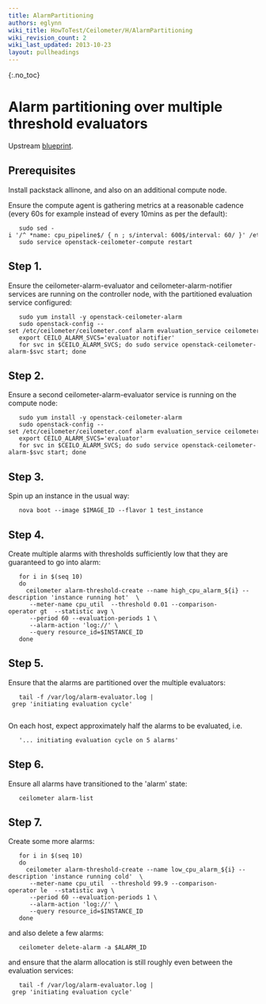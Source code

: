 ```yaml
---
title: AlarmPartitioning
authors: eglynn
wiki_title: HowToTest/Ceilometer/H/AlarmPartitioning
wiki_revision_count: 2
wiki_last_updated: 2013-10-23
layout: pullheadings
---
```


{:.no_toc}

# Alarm partitioning over multiple threshold evaluators

Upstream [blueprint](https://blueprints.launchpad.net/ceilometer/+spec/alarm-service-partitioner).

## Prerequisites

Install packstack allinone, and also on an additional compute node.

Ensure the compute agent is gathering metrics at a reasonable cadence (every 60s for example instead of every 10mins as per the default):

       sudo sed -i '/^ *name: cpu_pipeline$/ { n ; s/interval: 600$/interval: 60/ }' /etc/ceilometer/pipeline.yaml
       sudo service openstack-ceilometer-compute restart

## Step 1.

Ensure the ceilometer-alarm-evaluator and ceilometer-alarm-notifier services are running on the controller node, with the partitioned evaluation service configured:

       sudo yum install -y openstack-ceilometer-alarm
       sudo openstack-config --set /etc/ceilometer/ceilometer.conf alarm evaluation_service ceilometer.alarm.service.PartitionedAlarmService
       export CEILO_ALARM_SVCS='evaluator notifier'
       for svc in $CEILO_ALARM_SVCS; do sudo service openstack-ceilometer-alarm-$svc start; done

## Step 2.

Ensure a second ceilometer-alarm-evaluator service is running on the compute node:

       sudo yum install -y openstack-ceilometer-alarm
       sudo openstack-config --set /etc/ceilometer/ceilometer.conf alarm evaluation_service ceilometer.alarm.service.PartitionedAlarmService
       export CEILO_ALARM_SVCS='evaluator'
       for svc in $CEILO_ALARM_SVCS; do sudo service openstack-ceilometer-alarm-$svc start; done

## Step 3.

Spin up an instance in the usual way:

       nova boot --image $IMAGE_ID --flavor 1 test_instance

## Step 4.

Create multiple alarms with thresholds sufficiently low that they are guaranteed to go into alarm:

       for i in $(seq 10)
       do
         ceilometer alarm-threshold-create --name high_cpu_alarm_${i} --description 'instance running hot'  \
          --meter-name cpu_util  --threshold 0.01 --comparison-operator gt  --statistic avg \
          --period 60 --evaluation-periods 1 \
          --alarm-action 'log://' \
          --query resource_id=$INSTANCE_ID
       done

## Step 5.

Ensure that the alarms are partitioned over the multiple evaluators:

       tail -f /var/log/alarm-evaluator.log | grep 'initiating evaluation cycle'
       

On each host, expect approximately half the alarms to be evaluated, i.e.

       '... initiating evaluation cycle on 5 alarms'

## Step 6.

Ensure all alarms have transitioned to the 'alarm' state:

       ceilometer alarm-list

## Step 7.

Create some more alarms:

       for i in $(seq 10)
       do
         ceilometer alarm-threshold-create --name low_cpu_alarm_${i} --description 'instance running cold'  \
          --meter-name cpu_util  --threshold 99.9 --comparison-operator le  --statistic avg \
          --period 60 --evaluation-periods 1 \
          --alarm-action 'log://' \
          --query resource_id=$INSTANCE_ID
       done

and also delete a few alarms:

       ceilometer delete-alarm -a $ALARM_ID

and ensure that the alarm allocation is still roughly even between the evaluation services:

       tail -f /var/log/alarm-evaluator.log | grep 'initiating evaluation cycle'

